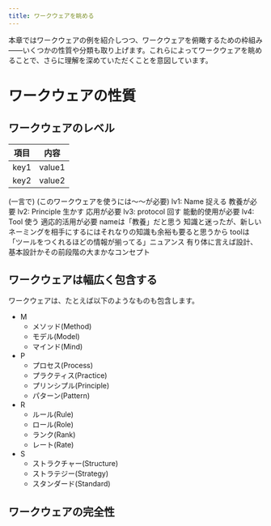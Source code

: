 ```yaml
---
title: ワークウェアを眺める
---
```


本章ではワークウェアの例を紹介しつつ、ワークウェアを俯瞰するための枠組み――いくつかの性質や分類も取り上げます。これらによってワークウェアを眺めることで、さらに理解を深めていただくことを意図しています。

# ワークウェアの性質

## ワークウェアのレベル
| 項目 | 内容 |
| ---- | ---- |
| key1 | value1 |
| key2 | value2 |



 (一言で) (このワークウェアを使うには～～が必要)
 lv1: Name 捉える 教養が必要
 lv2: Principle 生かす 応用が必要
 lv3: protocol 回す 能動的使用が必要
 lv4: Tool 使う 適応的活用が必要
 nameは「教養」だと思う
  知識と迷ったが、新しいネーミングを相手にするにはそれなりの知識も余裕も要ると思うから
 toolは「ツールをつくれるほどの情報が揃ってる」ニュアンス
  有り体に言えば設計、基本設計かその前段階の大まかなコンセプト

## ワークウェアは幅広く包含する
ワークウェアは、たとえば以下のようなものも包含します。

- M
    - メソッド(Method)
    - モデル(Model)
    - マインド(Mind)
- P
    - プロセス(Process)
    - プラクティス(Practice)
    - プリンシプル(Principle)
    - パターン(Pattern)
- R
    - ルール(Rule)
    - ロール(Role)
    - ランク(Rank)
    - レート(Rate)
- S
    - ストラクチャー(Structure)
    - ストラテジー(Strategy)
    - スタンダード(Standard)

## ワークウェアの完全性
